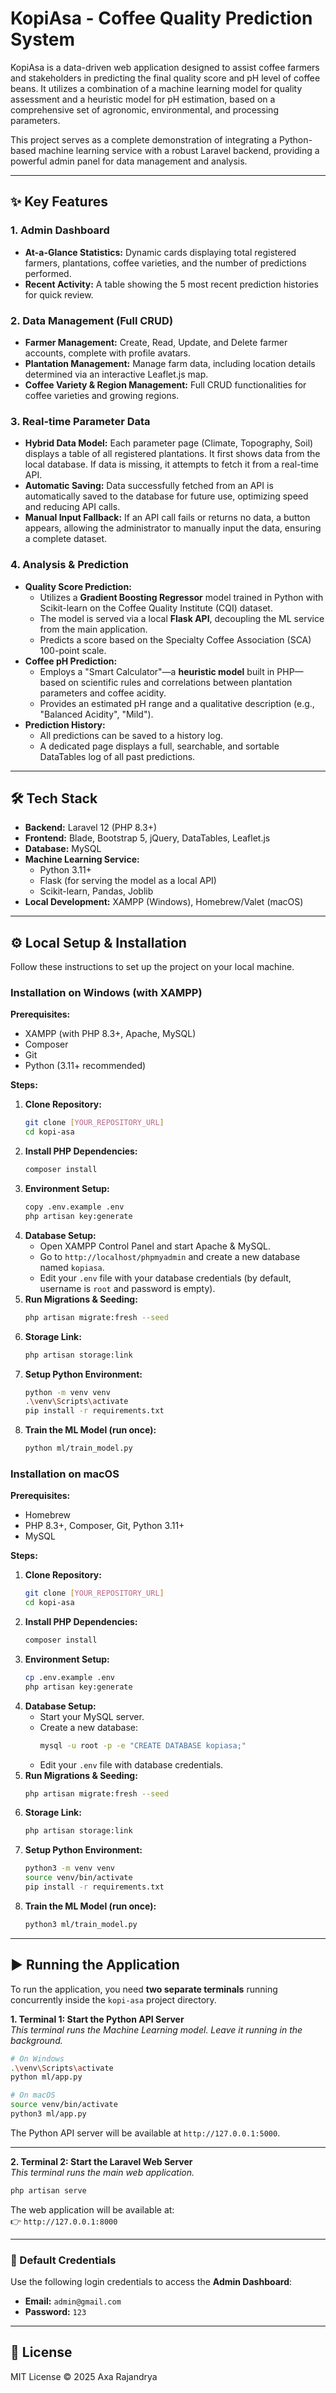 # KopiAsa - Coffee Quality Prediction System

KopiAsa is a data-driven web application designed to assist coffee farmers and stakeholders in predicting the final quality score and pH level of coffee beans. It utilizes a combination of a machine learning model for quality assessment and a heuristic model for pH estimation, based on a comprehensive set of agronomic, environmental, and processing parameters.

This project serves as a complete demonstration of integrating a Python-based machine learning service with a robust Laravel backend, providing a powerful admin panel for data management and analysis.

---

## ✨ Key Features

### 1. Admin Dashboard
- **At-a-Glance Statistics:** Dynamic cards displaying total registered farmers, plantations, coffee varieties, and the number of predictions performed.
- **Recent Activity:** A table showing the 5 most recent prediction histories for quick review.

### 2. Data Management (Full CRUD)
- **Farmer Management:** Create, Read, Update, and Delete farmer accounts, complete with profile avatars.
- **Plantation Management:** Manage farm data, including location details determined via an interactive Leaflet.js map.
- **Coffee Variety & Region Management:** Full CRUD functionalities for coffee varieties and growing regions.

### 3. Real-time Parameter Data
- **Hybrid Data Model:** Each parameter page (Climate, Topography, Soil) displays a table of all registered plantations. It first shows data from the local database. If data is missing, it attempts to fetch it from a real-time API.
- **Automatic Saving:** Data successfully fetched from an API is automatically saved to the database for future use, optimizing speed and reducing API calls.
- **Manual Input Fallback:** If an API call fails or returns no data, a button appears, allowing the administrator to manually input the data, ensuring a complete dataset.

### 4. Analysis & Prediction
- **Quality Score Prediction:**
  - Utilizes a **Gradient Boosting Regressor** model trained in Python with Scikit-learn on the Coffee Quality Institute (CQI) dataset.
  - The model is served via a local **Flask API**, decoupling the ML service from the main application.
  - Predicts a score based on the Specialty Coffee Association (SCA) 100-point scale.
- **Coffee pH Prediction:**
  - Employs a "Smart Calculator"—a **heuristic model** built in PHP—based on scientific rules and correlations between plantation parameters and coffee acidity.
  - Provides an estimated pH range and a qualitative description (e.g., "Balanced Acidity", "Mild").
- **Prediction History:**
  - All predictions can be saved to a history log.
  - A dedicated page displays a full, searchable, and sortable DataTables log of all past predictions.

---

## 🛠️ Tech Stack
- **Backend:** Laravel 12 (PHP 8.3+)
- **Frontend:** Blade, Bootstrap 5, jQuery, DataTables, Leaflet.js
- **Database:** MySQL
- **Machine Learning Service:**
  - Python 3.11+
  - Flask (for serving the model as a local API)
  - Scikit-learn, Pandas, Joblib
- **Local Development:** XAMPP (Windows), Homebrew/Valet (macOS)

---

## ⚙️ Local Setup & Installation

Follow these instructions to set up the project on your local machine.

### Installation on Windows (with XAMPP)

**Prerequisites:**
- XAMPP (with PHP 8.3+, Apache, MySQL)
- Composer
- Git
- Python (3.11+ recommended)

**Steps:**
1. **Clone Repository:**
    ```bash
    git clone [YOUR_REPOSITORY_URL]
    cd kopi-asa
    ```
2. **Install PHP Dependencies:**
    ```bash
    composer install
    ```
3. **Environment Setup:**
    ```bash
    copy .env.example .env
    php artisan key:generate
    ```
4. **Database Setup:**
    - Open XAMPP Control Panel and start Apache & MySQL.
    - Go to `http://localhost/phpmyadmin` and create a new database named `kopiasa`.
    - Edit your `.env` file with your database credentials (by default, username is `root` and password is empty).
5. **Run Migrations & Seeding:**
    ```bash
    php artisan migrate:fresh --seed
    ```
6. **Storage Link:**
    ```bash
    php artisan storage:link
    ```
7. **Setup Python Environment:**
    ```bash
    python -m venv venv
    .\venv\Scripts\activate
    pip install -r requirements.txt
    ```
8. **Train the ML Model (run once):**
    ```bash
    python ml/train_model.py
    ```

### Installation on macOS

**Prerequisites:**
- Homebrew
- PHP 8.3+, Composer, Git, Python 3.11+
- MySQL

**Steps:**
1. **Clone Repository:**
    ```bash
    git clone [YOUR_REPOSITORY_URL]
    cd kopi-asa
    ```
2. **Install PHP Dependencies:**
    ```bash
    composer install
    ```
3. **Environment Setup:**
    ```bash
    cp .env.example .env
    php artisan key:generate
    ```
4. **Database Setup:**
    - Start your MySQL server.
    - Create a new database: 
      ```bash
      mysql -u root -p -e "CREATE DATABASE kopiasa;"
      ```
    - Edit your `.env` file with database credentials.
5. **Run Migrations & Seeding:**
    ```bash
    php artisan migrate:fresh --seed
    ```
6. **Storage Link:**
    ```bash
    php artisan storage:link
    ```
7. **Setup Python Environment:**
    ```bash
    python3 -m venv venv
    source venv/bin/activate
    pip install -r requirements.txt
    ```
8. **Train the ML Model (run once):**
    ```bash
    python3 ml/train_model.py
    ```

---

## ▶️ Running the Application

To run the application, you need **two separate terminals** running concurrently inside the `kopi-asa` project directory.

**1. Terminal 1: Start the Python API Server**  
*This terminal runs the Machine Learning model. Leave it running in the background.*

```bash
# On Windows
.\venv\Scripts\activate
python ml/app.py

# On macOS
source venv/bin/activate
python3 ml/app.py
```

The Python API server will be available at `http://127.0.0.1:5000`.

---

**2. Terminal 2: Start the Laravel Web Server**  
*This terminal runs the main web application.*

```bash
php artisan serve
```

The web application will be available at:  
👉 `http://127.0.0.1:8000`

---

### 🔑 Default Credentials

Use the following login credentials to access the **Admin Dashboard**:

- **Email:** `admin@gmail.com`  
- **Password:** `123`

---

## 📜 License

MIT License © 2025 Axa Rajandrya